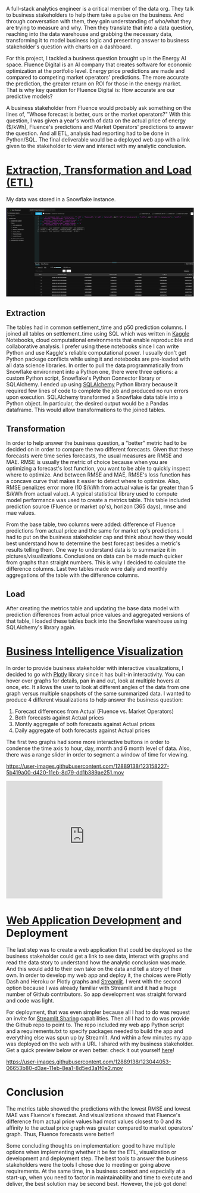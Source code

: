 A full-stack analytics engineer is a critical member of the data org. They talk to business stakeholders to help them take a pulse on the business. And through conversation
with them, they gain understanding of who/what they are trying to measure and why. Then they translate that into a data question, reaching into the data warehouse and grabbing the necessary 
data, transforming it to model business logic and presenting answer to business stakeholder's question with charts on a dashboard. 

For this project, I tackled a business question brought up in the Energy AI space. Fluence Digital is an AI company that creates software for economic optimization 
at the portfolio level. Energy price predictions are made and compared to competing market operators' predictions. The more accurate the prediction, the greater return on 
ROI for those in the energy market. That is why key question for Fluence Digital is: How accurate are our predictive models?

A business stakeholder from Fluence would probably ask something on the lines of, "Whose forecast is better, ours or the market operators?" With this question, I was
given a year's worth of data on the actual price of energy ($/kWh), Fluence's predictions and Market Operators' predictions to answer the question. And all ETL, analysis had reporting had to be done in Python/SQL. The final deliverable would be a deployed web app with a link given to the stakeholder to view and interact with my analytic conclusion.

# [Extraction, Transformation and Load (ETL)](https://nbviewer.jupyter.org/github/mindyng/2021-Projects/blob/main/fluence_digital/fluence-digital-etl.ipynb)

My data was stored in a Snowflake instance. 

![snowflake](/assets/images/snowflake.png)

## Extraction

The tables had in common settlement_time and p50 prediction columns. I joined all tables on settlement_time using SQL which was written in [Kaggle](https://www.kaggle.com/) 
Notebooks, cloud computational environments that enable reproducible and collaborative analysis. I prefer using these notebooks since I can write Python and use
Kaggle's reliable computational power. I usually don't get Python package conflicts while using it and notebooks are pre-loaded with all data science libraries.
In order to pull the data programmatically from Snowflake environment into a Python one, there were three options: a custom Python script, Snowflake's Python Connector library
or SQLAlchemy. I ended up using [SQLAlchemy](https://pypi.org/project/SQLAlchemy/) Python library because it required few lines of code to complete the job and produced no 
run errors upon execution. SQLAlchemy transformed a Snowflake data table into a Python object. In particular, the desired output would be a Pandas dataframe. This would allow 
transformations to the joined tables. 

## Transformation

In order to help answer the business question, a "better" metric had to be decided on in order to compare the two different forecasts. Given that these forecasts 
were time series forecasts, the usual measures are RMSE and MAE. RMSE is usually the metric of choice because when you are optimizing a forecast's lost function, 
you want to be able to quickly inspect where to optimize. And between RMSE and MAE, RMSE's loss function has a concave curve that makes it easier to detect where
to optimize. Also, RMSE penalizes error more (10 $/kWh from actual value is far greater than 5 $/kWh from actual value). A typical statistical library used to compute model performance
was used to create a metrics table. This table included prediction source (Fluence or market op's), horizon (365 days), rmse and mae values. 

From the base table, two columns were added: difference of Fluence predictions from actual price and the same for market op's predictions. I had to
put on the business stakeholder cap and think about how they would best understand how to determine the best forecast besides a metric's results telling them. 
One way to understand data is to summarize it in pictures/visualizations. Conclusions on data can be made much quicker from graphs than straight numbers. This is why
I decided to calculate the difference columns. Last two tables made were daily and monthly aggregations of the table with the difference columns.

## Load

After creating the metrics table and updating the base data model with prediction differences from actual price values and aggregated versions of that table, I 
loaded these tables back into the Snowflake warehouse using SQLAlchemy's library again. 

# [Business Intelligence Visualization](https://github.com/mindyng/2021-Projects/blob/main/fluence_digital/fluence_digital_biz_viz.py)

In order to provide business stakeholder with interactive visualizations, I decided to go with [Plotly](https://plotly.com/graphing-libraries/) library since it has built-in interactivity. You can hover over
graphs for details, pan in and out, look at multiple hovers at once, etc. It allows the user to look at different angles of the data from one graph versus multiple snapshots 
of the same summarized data. I wanted to produce 4 different visualizations to help answer the business question: 

1. Forecast differences from Actual (Fluence vs. Market Operators)
2. Both forecasts against Actual prices
3. Montly aggregate of both forecasts against Actual prices
4. Daily aggregate of both forecasts against Actual prices

The first two graphs had some more interactive buttons in order to condense the time axis to hour, day, month and 6 month level of data. Also, there was a range slider
in order to segment a window of time for viewing.

https://user-images.githubusercontent.com/12889138/123158227-5b419a00-d420-11eb-8d79-dd1b389ae251.mov

<iframe width="420" height="315" src="https://user-images.githubusercontent.com/12889138/123158227-5b419a00-d420-11eb-8d79-dd1b389ae251.mov" frameborder="0" allowfullscreen></iframe>

# [Web Application Development](https://github.com/mindyng/2021-Projects/blob/main/fluence_digital/deploy%20copy.py) and Deployment

The last step was to create a web application that could be deployed so the business stakeholder could get a link to see data, interact with graphs and read the data 
story to understand how the analytic conclusion was made. And this would add to their own take on the data and tell a story of their own. In order to develop my web app and deploy it,
the choices were Plotly Dash and Heroku or Plotly graphs and [Streamlit](https://streamlit.io/). I went with the second option because I was already familiar with Streamlit and it had a 
huge number of Github contributors. So app development was straight forward and code was light.

For deployment, that was even simpler because all I had to do was request an invite for [Streamlit Sharing](https://share.streamlit.io/) capabilities. Then all I had to do was provide the Github repo to point to.
The repo included my web app Python script and a requirements.txt to specify packages needed to build the app and everything else was spun up by Streamlit. And within a few minutes my app was deployed on the web with a URL I shared with my business stakeholder. Get a quick preview below or even better: check it out yourself [here](https://share.streamlit.io/mindyng/2021-projects/main/fluence_digital/streamlit_deploy.py)!

https://user-images.githubusercontent.com/12889138/123044053-06653b80-d3ae-11eb-8ea1-8d5ed3a1f0e2.mov

# Conclusion

The metrics table showed the predictions with the lowest RMSE and lowest MAE was Fluence's forecast. And visualizations showed that Fluence's difference from actual 
price values had most values closest to 0 and its affinity to the actual price graph was greater compared to market operators' graph. Thus, 
Fluence forecasts were better!

Some concluding thoughts on implementation: good to have multiple options when implementing whether it be for the ETL, visualization or development and deployment 
step. The best tools to answer the business stakeholders were the tools I chose due to meeting or going above requirements. At the same time, in a business context and especially at a start-up, when
you need to factor in maintainability and time to execute and deliver, the best solution may be second best. However, the job got done!
